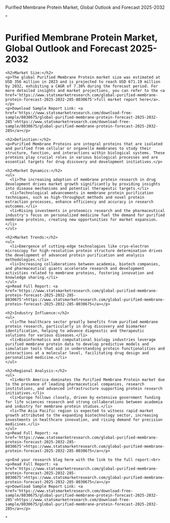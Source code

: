 Purified Membrane Protein Market, Global Outlook and Forecast 2025-2032

"<html>
  <body>
    <h1>Purified Membrane Protein Market, Global Outlook and Forecast 2025-2032</h1>
    
    <h2>Market Size:</h2>
    <p>The global Purified Membrane Protein market size was estimated at USD 356 million in 2023 and is projected to reach USD 671.19 million by 2032, exhibiting a CAGR of 7.30% during the forecast period. For more detailed insights and market projections, you can refer to the <a href='https://www.statsmarketresearch.com/global-purified-membrane-protein-forecast-2025-2032-285-8030675'>full market report here</a>.</p>
    <p>Download Sample Report Link: <a href='https://www.statsmarketresearch.com/download-free-sample/8030675/global-purified-membrane-protein-forecast-2025-2032-285'>https://www.statsmarketresearch.com/download-free-sample/8030675/global-purified-membrane-protein-forecast-2025-2032-285</a></p>
    
    <h2>Definition:</h2>
    <p>Purified Membrane Proteins are integral proteins that are isolated and purified from cellular or organelle membranes to study their structure, function, and interactions within biological systems. These proteins play crucial roles in various biological processes and are essential targets for drug discovery and development initiatives.</p>
    
    <h2>Market Dynamics:</h2>
    <ul>
      <li>The increasing adoption of membrane protein research in drug development drives market growth significantly by providing insights into disease mechanisms and potential therapeutic targets.</li> 
      <li>Technological advancements in membrane protein purification techniques, such as high-throughput methods and novel protein extraction processes, enhance efficiency and accuracy in research outcomes.</li>
      <li>Rising investments in proteomics research and the pharmaceutical industry's focus on personalized medicine fuel the demand for purified membrane proteins, creating new opportunities for market expansion.</li>
    </ul>
    
    <h2>Market Trends:</h2>
    <ul>
      <li>Emergence of cutting-edge technologies like cryo-electron microscopy for high-resolution protein structure determination drives the development of advanced protein purification and analysis methodologies.</li>
      <li>Increasing collaborations between academia, biotech companies, and pharmaceutical giants accelerate research and development activities related to membrane proteins, fostering innovation and knowledge sharing.</li>
    </ul>
    <p>Read Full Report: <a href='https://www.statsmarketresearch.com/global-purified-membrane-protein-forecast-2025-2032-285-8030675'>https://www.statsmarketresearch.com/global-purified-membrane-protein-forecast-2025-2032-285-8030675</a></p>
    
    <h2>Industry Influence:</h2>
    <ul>
      <li>The healthcare sector greatly benefits from purified membrane protein research, particularly in drug discovery and biomarker identification, helping to advance diagnostic and therapeutic solutions for various diseases.</li>
      <li>Bioinformatics and computational biology industries leverage purified membrane protein data to develop predictive models and simulation tools that aid in understanding protein functionalities and interactions at a molecular level, facilitating drug design and personalized medicine.</li>
    </ul>
    
    <h2>Regional Analysis:</h2>
    <ul>
      <li>North America dominates the Purified Membrane Protein market due to the presence of leading pharmaceutical companies, research institutions, and advanced infrastructure supporting protein research initiatives.</li>
      <li>Europe follows closely, driven by extensive government funding for life sciences research and strong collaborations between academia and industry for membrane protein studies.</li>
      <li>The Asia Pacific region is expected to witness rapid market growth attributed to the expanding biotechnology sector, increasing investments in healthcare innovation, and rising demand for precision medicines.</li>
    </ul>
    <p>Read Full Report: <a href='https://www.statsmarketresearch.com/global-purified-membrane-protein-forecast-2025-2032-285-8030675'>https://www.statsmarketresearch.com/global-purified-membrane-protein-forecast-2025-2032-285-8030675</a></p>
    
    <p>End your research blog here with the link to the full report:<br>
    <p>Read Full Report: <a href='https://www.statsmarketresearch.com/global-purified-membrane-protein-forecast-2025-2032-285-8030675'>https://www.statsmarketresearch.com/global-purified-membrane-protein-forecast-2025-2032-285-8030675</a></p>
    <p>Download Sample Report Link: <a href='https://www.statsmarketresearch.com/download-free-sample/8030675/global-purified-membrane-protein-forecast-2025-2032-285'>https://www.statsmarketresearch.com/download-free-sample/8030675/global-purified-membrane-protein-forecast-2025-2032-285</a></p>
  </body>
</html>"
